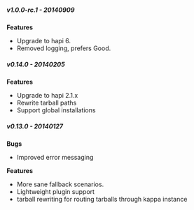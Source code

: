 ##### v1.0.0-rc.1 - 20140909
**Features**
- Upgrade to hapi 6.
- Removed logging, prefers Good.

##### v0.14.0 - 20140205
**Features**
- Upgrade to hapi 2.1.x
- Rewrite tarball paths
- Support global installations

##### v0.13.0 - 20140127
**Bugs**
- Improved error messaging

**Features**
- More sane fallback scenarios.
- Lightweight plugin support
- tarball rewriting for routing tarballs through kappa instance
